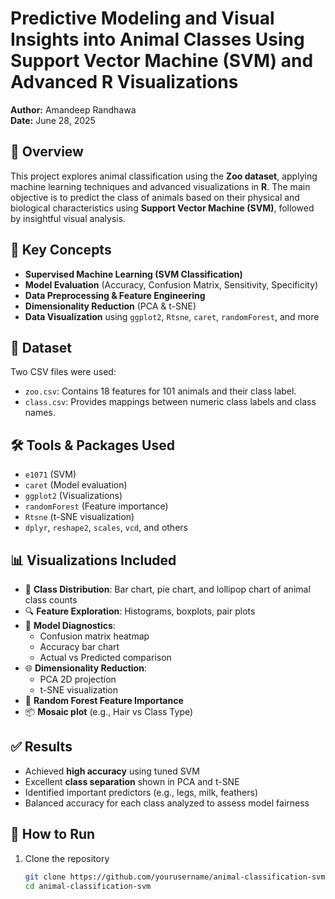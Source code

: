 

# Predictive Modeling and Visual Insights into Animal Classes Using Support Vector Machine (SVM) and Advanced R Visualizations

**Author:** Amandeep Randhawa  
**Date:** June 28, 2025  

## 📌 Overview

This project explores animal classification using the **Zoo dataset**, applying machine learning techniques and advanced visualizations in **R**. The main objective is to predict the class of animals based on their physical and biological characteristics using **Support Vector Machine (SVM)**, followed by insightful visual analysis.

## 🧠 Key Concepts

- **Supervised Machine Learning (SVM Classification)**
- **Model Evaluation** (Accuracy, Confusion Matrix, Sensitivity, Specificity)
- **Data Preprocessing & Feature Engineering**
- **Dimensionality Reduction** (PCA & t-SNE)
- **Data Visualization** using `ggplot2`, `Rtsne`, `caret`, `randomForest`, and more

## 📂 Dataset

Two CSV files were used:
- `zoo.csv`: Contains 18 features for 101 animals and their class label.
- `class.csv`: Provides mappings between numeric class labels and class names.

## 🛠️ Tools & Packages Used

- `e1071` (SVM)
- `caret` (Model evaluation)
- `ggplot2` (Visualizations)
- `randomForest` (Feature importance)
- `Rtsne` (t-SNE visualization)
- `dplyr`, `reshape2`, `scales`, `vcd`, and others

## 📊 Visualizations Included

- 📌 **Class Distribution**: Bar chart, pie chart, and lollipop chart of animal class counts
- 🔍 **Feature Exploration**: Histograms, boxplots, pair plots
- 🧠 **Model Diagnostics**:
  - Confusion matrix heatmap
  - Accuracy bar chart
  - Actual vs Predicted comparison
- 🌐 **Dimensionality Reduction**:
  - PCA 2D projection
  - t-SNE visualization
- 🌲 **Random Forest Feature Importance**
- 📦 **Mosaic plot** (e.g., Hair vs Class Type)

## ✅ Results

- Achieved **high accuracy** using tuned SVM
- Excellent **class separation** shown in PCA and t-SNE
- Identified important predictors (e.g., legs, milk, feathers)
- Balanced accuracy for each class analyzed to assess model fairness

## 📄 How to Run

1. Clone the repository  
   ```bash
   git clone https://github.com/yourusername/animal-classification-svm.git
   cd animal-classification-svm
